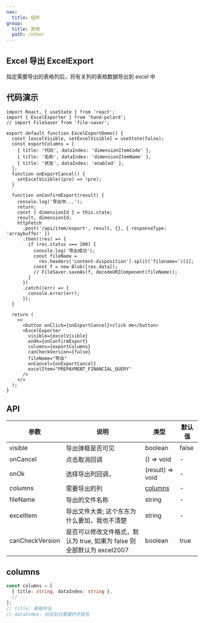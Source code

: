 ```yaml
---
nav:
  title: 组件
group:
  title: 其他
  path: /other
---
```


## Excel 导出 ExcelExport

指定需要导出的表格列后，将有关列的表格数据导出到 excel 中

## 代码演示

```tsx
import React, { useState } from 'react';
import { ExcelExporter } from 'hand-polard';
// import FileSaver from 'file-saver';

export default function ExcelExportDemo() {
  const [excelVisible, setExcelVisible] = useState(false);
  const exportColumns = [
    { title: '代码', dataIndex: 'dimensionItemCode' },
    { title: '名称', dataIndex: 'dimensionItemName' },
    { title: '状态', dataIndex: 'enabled' },
  ];
  function onExportCancel() {
    setExcelVisible((pre) => !pre);
  }

  function onConfirmExport(result) {
    console.log('导出中...');
    return;
    const { dimensionId } = this.state;
    result, dimensionId;
    httpFetch
      .post('/api/item/export', result, {}, { responseType: 'arraybuffer' })
      .then((res) => {
        if (res.status === 200) {
          console.log('导出成功');
          const fileName =
            res.headers['content-disposition'].split('filename=')[1];
          const f = new Blob([res.data]);
          // FileSaver.saveAs(f, decodeURIComponent(fileName));
        }
      })
      .catch((err) => {
        console.error(err);
      });
  }

  return (
    <>
      <button onClick={onExportCancel}>click me</button>
      <ExcelExporter
        visible={excelVisible}
        onOk={onConfirmExport}
        columns={exportColumns}
        canCheckVersion={false}
        fileName="导出"
        onCancel={onExportCancel}
        excelItem="PREPAYMENT_FINANCIAL_QUERY"
      />
    </>
  );
}
```

## API

| 参数            | 说明                                                                   | 类型                      | 默认值 |
| --------------- | ---------------------------------------------------------------------- | ------------------------- | ------ |
| visible         | 导出弹框是否可见                                                       | boolean                   | false  |
| onCancel        | 点击取消回调                                                           | () => void                | -      |
| onOk            | 选择导出列回调，                                                       | (result) => void          | -      |
| columns         | 需要导出的列                                                           | [columns](#excel-columns) | -      |
| fileName        | 导出的文件名称                                                         | string                    | -      |
| excelItem       | 导出文件大类; 这个东东为什么要加，我也不清楚                           | string                    | -      |
| canCheckVersion | 是否可以修改文件格式，默认为 true, 如果为 false 则全部默认为 excel2007 | boolean                   | true   |

## <a id="excel-columns">columns</a>

```ts
const columns = [
  { title: string, dataIndex: string },
  // ...
];
// title: 表格列名
// dataIndex: 对应后台需要的字段名
```
